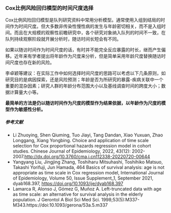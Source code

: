 ### Cox比例风险回归模型的时间尺度选择
Cox比例风险回归模型是队列研究资料中常用分析模型。通常使用入组到结局的时间作为时间尺度。但大多数非传染性慢性病的发生与年龄密切相关，而不是入组时间。而且在大规模的观察性前瞻研究中，各个研究对象纳入队列的时间不一致，在队列持续观察阶段就开展分析时，随访时间长短会有不同。

如果以随访时间作为时间尺度的话，有时并不能完全反应暴露的时长，继而产生偏移。近年来有学者提出将年龄作为尺度来分析，但是简单采用年龄尺度替换随访时间尺度也存在新的风险。

李卓颖等建议：在实际工作中如何选择时间尺度的思路可以考虑以下几条原则，如研究目的是病因探索，还是风险预测；年龄是否为所研究的暴露-疾病关联中一个重要的混杂因素；研究人群的年龄分布范围大小以及基线调查时间的跨度大小；数据计算量大小等。  

**最简单的方法是仍以随访时间作为尺度的模型作为结果依据，以年龄作为尺度的模型作为敏感性分析。**

##### 参考文献
- Li Zhuoying, Shen Qiuming, Tuo Jiayi, Tang Dandan, Xiao Yuxuan, Zhao Longgang, Xiang Yongbing. Choice and application of time scale selection for Cox proportional hazards regression model in cohort studies. Chinese Journal of Epidemiology, 2022, 43(12): 2002-2007.http://dx.doi.org/10.3760/cma.j.cn112338-20220720-00644  
- Yangyang Liu, Jingjing Zhang, Toshiharu Mitsuhashi, Toshihiko Matsuo, Takashi Yorifuji, Jun Hamada, 464 Basics of survival analysis: age is not appropriate as time scale in Cox regression model, International Journal of Epidemiology, Volume 50, Issue Supplement_1, September 2021, dyab168.397, https://doi.org/10.1093/ije/dyab168.397  
- Lamarca R, Alonso J, Gómez G, Muñoz A. Left-truncated data with age as time scale: an alternative for survival analysis in the elderly population. J Gerontol A Biol Sci Med Sci. 1998;53(5):M337-M343.https://doi:10.1093/gerona/53a.5.m337
